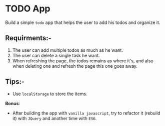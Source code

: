 # TODO App

Build a simple `todo` app that helps the user to add his todos and organize it.

## Requirments:-
1. The user can add multiple todos as much as he want.
2. The user can delete a single task he want.
3. When refreshing the page, the todos remains as where it's, and also when deleting one and refresh the page this one goes away.


## Tips:-
- Use `localStorage` to store the items.

__Bonus__: 
- After building the app with `vanilla javascript`, try to refactor it (rebuild it) with `JQuery` and another time with `ES6`.
